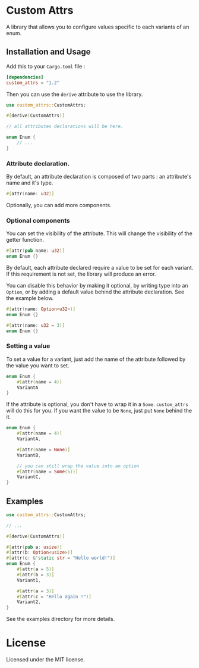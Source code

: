 # Custom Attrs

A library that allows you to configure values specific to each variants of an enum.

## Installation and Usage

Add this to your `Cargo.toml` file :
```toml
[dependencies]
custom_attrs = "1.2"
```

Then you can use the `derive` attribute to use the library.

```rust
use custom_attrs::CustomAttrs;

#[derive(CustomAttrs)]

// all attributes declarations will be here.

enum Enum {
    // ...
}
```

### Attribute declaration.

By default, an attribute declaration is composed of two parts : an attribute's name and it's type.

```rust
#[attr(name: u32)]
```

Optionally, you can add more components.

### Optional components

You can set the visibility of the attribute. This will change the visibility of the getter function.

```rust
#[attr(pub name: u32)]
enum Enum {}
```

By default, each attribute declared require a value to be set for  each variant.
If this requirement is not set, the library will produce an error.

You can disable this behavior by making it optional, by writing type into an `Option`, or by adding a default value behind the attribute declaration. See the example below.

```rust
#[attr(name: Option<u32>)]
enum Enum {}
```

```rust
#[attr(name: u32 = 3)]
enum Enum {}
```

### Setting a value

To set a value for a variant, just add the name of the attribute followed by the value you want to set.


```rust
enum Enum {
    #[attr(name = 4)]
    VariantA
}
```

If the attribute is optional, you don't have to wrap it in a `Some`. `custom_attrs` will do this for you. If you want the value to be `None`, just put `None` behind the it.

```rust
enum Enum {
    #[attr(name = 4)]
    VariantA,

    #[attr(name = None)]
    VariantB,

    // you can still wrap the value into an option
    #[attr(name = Some(5))]
    VariantC,
}
```

## Examples

```rust
use custom_attrs::CustomAttrs;

// ...

#[derive(CustomAttrs)]

#[attr(pub a: usize)]
#[attr(b: Option<usize>)]
#[attr(c: &'static str = "Hello world!")]
enum Enum {
    #[attr(a = 5)]
    #[attr(b = 3)]
    Variant1,

    #[attr(a = 3)]
    #[attr(c = "Hello again !")]
    Variant2,
}
```

See the examples directory for more details.

# License

Licensed under the MIT license.